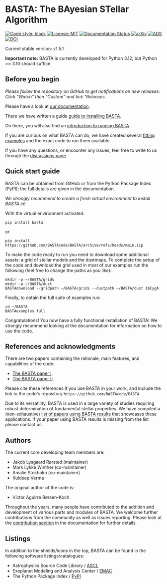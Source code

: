 # BASTA: The BAyesian STellar Algorithm

[![Code style: black](https://img.shields.io/badge/code%20style-black-000000.svg)](https://github.com/psf/black)
[![License: MIT](https://img.shields.io/badge/license-MIT-yellow.svg)](https://opensource.org/licenses/MIT)
[![Documentation Status](https://readthedocs.org/projects/basta/badge/?version=latest)](https://basta.readthedocs.io/en/latest/?badge=latest)
[![arXiv](https://img.shields.io/badge/arXiv-2109.14622-b31b1b.svg)](https://arxiv.org/abs/2109.14622)
[![ADS](https://img.shields.io/badge/ads-2022MNRAS.509.4344A-blue.svg)](https://ui.adsabs.harvard.edu/abs/2022MNRAS.509.4344A/abstract)
[![DOI](https://img.shields.io/badge/doi-10.1093/mnras/stab2911-orange.svg)](https://doi.org/10.1093/mnras/stab2911)

Current stable version: v1.5.1

**Important note:** BASTA is currently developed for Python 3.12, but Python >= 3.10 should suffice.


## Before you begin

*Please follow the repository on GitHub to get notifications on new releases: Click "Watch" then "Custom" and tick "Releases.*

Please have a look at [our documentation](https://basta.readthedocs.io/en/latest/index.html#).

There we have written a guide [guide to installing BASTA](https://basta.readthedocs.io/en/latest/install.html).

On there, you will also find an [introduction to running BASTA](https://basta.readthedocs.io/en/latest/running.html).

If you are curious on what BASTA can do, we have created several [fitting examples](https://basta.readthedocs.io/en/latest/examples.html) and the exact code to run them available.

If you have any questions, or encounter any issues, feel free to write to us through the [discussions page](https://github.com/orgs/BASTAcode/discussions).


## Quick start guide

BASTA can be obtained from GitHub or from the Python Package Index (PyPI); the full details are given in the documentation.

*We strongly recommend to create a fresh virtual environment to install BASTA in!*

With the virtual environment activated:

```
pip install basta
```
or
```
pip install https://github.com/BASTAcode/BASTA/archive/refs/heads/main.zip
```

To make the code ready to run you need to download some additional assets: a grid of stellar models and the dustmaps. To complete the setup of the code and download the grid used in most of our examples run the following (feel free to change the paths as you like):

```
mkdir -p ~/BASTA/grids
mkdir -p ~/BASTA/dust
BASTAdownload --gridpath ~/BASTA/grids --dustpath ~/BASTA/dust 16CygA
```

Finally, to obtain the full suite of examples run:

```
cd ~/BASTA
BASTAexamples full
```

Congratulations! You now have a fully functional installation of BASTA! We strongly recommend looking at the documentation for information on how to use the code.





## References and acknowledgments

There are two papers containing the rationale, main features, and capabilities of the code:

* [The BASTA paper I](https://ui.adsabs.harvard.edu/abs/2015MNRAS.452.2127S/abstract).
* [The BASTA paper II](https://ui.adsabs.harvard.edu/abs/2022MNRAS.509.4344A/abstract).

Please cite these references if you use BASTA in your work, and include the link to the code's repository `https://github.com/BASTAcode/BASTA`.

Due to its versatility, BASTA is used in a large variety of studies requiring robust determination of fundamental stellar properties. We have compiled a (non-exhaustive) [list of papers using BASTA results](https://ui.adsabs.harvard.edu/public-libraries/x2tCt52HR_yqG-oaUabo_A) that showcases these applications. If your paper using BASTA results is missing from the list please contact us.


## Authors

The current core developing team members are:

* Jakob Lysgaard Rørsted (maintainer)
* Mark Lykke Winther (co-maintainer)
* Amalie Stokholm (co-maintainer)
* Kuldeep Verma


The original author of the code is:

* Víctor Aguirre Børsen-Koch


Throughout the years, many people have contributed to the addition and development of various parts and modules of BASTA. We welcome further contributions from the community as well as issues reporting. Please look at the [contribution section](https://basta.readthedocs.io/en/latest/contributing.html) in the documentation for further details.


## Listings

In addition to the shields/icons in the top, BASTA can be found in the following software listings/catalogues:

* Astrophysics Source Code Library / [ASCL](https://ascl.net/2110.010)
* Exoplanet Modeling and Analysis Center / [EMAC](https://emac.gsfc.nasa.gov#bbcded4b-27d8-49f5-be4d-76e1fec748eb)
* The Python Package Index / [PyPI](https://pypi.org/project/basta/)
